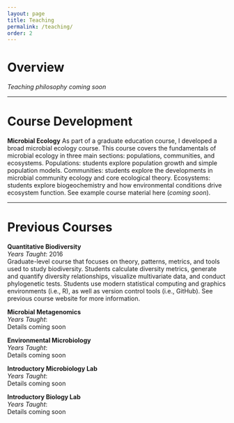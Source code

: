 ```yaml
---
layout: page
title: Teaching
permalink: /teaching/
order: 2
---
```


# Overview

*Teaching philosophy coming soon*

---
# Course Development

**Microbial Ecology**
As part of a graduate education course, I developed a broad microbial ecology course. This course covers the fundamentals of microbial ecology in three main sections: populations, communities, and ecosystems. Populations: students explore population growth and simple population models. Communities: students explore the developments in microbial community ecology and core ecological theory. Ecosystems: students explore biogeochemistry and how environmental conditions drive ecosystem function. See example course material here (*coming soon*).

---
# Previous Courses

**Quantitative Biodiversity** <br>
*Years Taught*: 2016 <br>
Graduate-level course that focuses on theory, patterns, metrics, and tools used to study biodiversity. Students calculate diversity metrics, generate and quantify diversity relationships, visualize multivariate data, and conduct phylogenetic tests. Students use modern statistical computing and graphics environments (i.e., R), as well as version control tools (i.e., GitHub). See previous course website for more information.

**Microbial Metagenomics** <br>
*Years Taught*: <br>
Details coming soon

**Environmental Microbiology** <br>
*Years Taught*: <br>
Details coming soon

**Introductory Microbiology Lab** <br>
*Years Taught*: <br>
Details coming soon

**Introductory Biology Lab** <br>
*Years Taught*: <br>
Details coming soon
